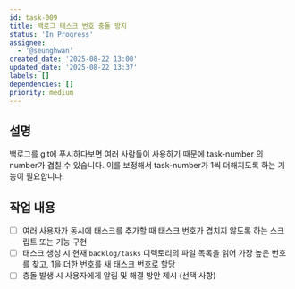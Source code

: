 ```yaml
---
id: task-009
title: 백로그 태스크 번호 충돌 방지
status: 'In Progress'
assignee:
  - '@seunghwan'
created_date: '2025-08-22 13:00'
updated_date: '2025-08-22 13:37'
labels: []
dependencies: []
priority: medium
---
```


## 설명

백로그를 git에 푸시하다보면 여러 사람들이 사용하기 때문에 task-number 의 number가 겹칠 수 있습니다. 이를 보정해서 task-number가 1씩 더해지도록 하는 기능이 필요합니다.

## 작업 내용

- [ ] 여러 사용자가 동시에 태스크를 추가할 때 태스크 번호가 겹치지 않도록 하는 스크립트 또는 기능 구현
- [ ] 태스크 생성 시 현재 `backlog/tasks` 디렉토리의 파일 목록을 읽어 가장 높은 번호를 찾고, 1을 더한 번호를 새 태스크 번호로 할당
- [ ] 충돌 발생 시 사용자에게 알림 및 해결 방안 제시 (선택 사항)